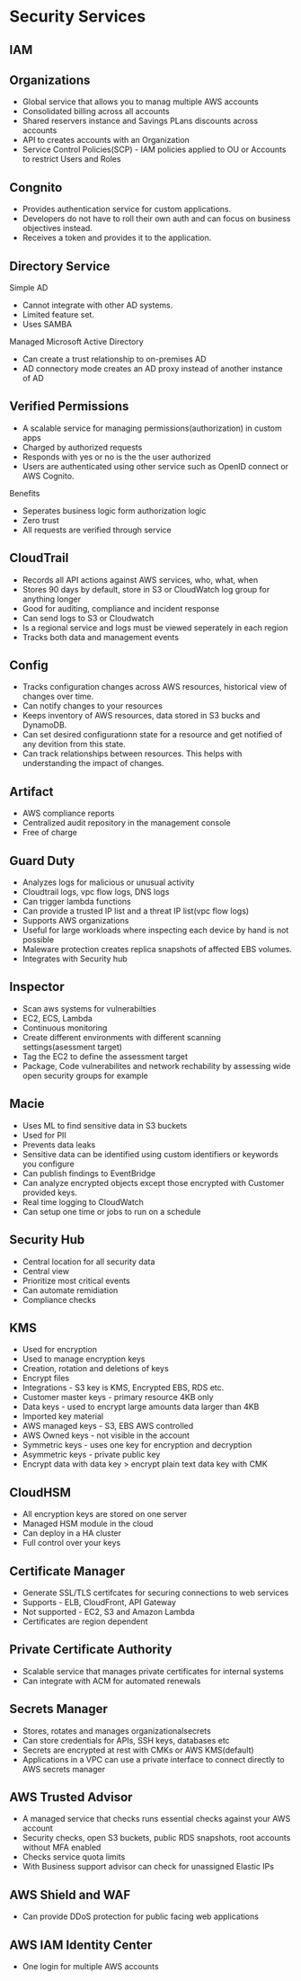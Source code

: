 # Security Services

## IAM

## Organizations
* Global service that allows you to manag multiple AWS accounts
* Consolidated billing across all accounts
* Shared reservers instance and Savings PLans discounts across accounts
* API to creates accounts with an Organization
* Service Control Policies(SCP) - IAM policies applied to OU or Accounts to restrict Users and Roles

## Congnito
* Provides authentication service for custom applications.
* Developers do not have to roll their own auth and can focus on business objectives instead.
* Receives a token and provides it to the application.

## Directory Service
Simple AD
* Cannot integrate with other AD systems.
* Limited feature set.
* Uses SAMBA

Managed Microsoft Active Directory
* Can create a trust relationship to on-premises AD
* AD connectory mode creates an AD proxy instead of another instance of AD

## Verified Permissions
* A scalable service for managing permissions(authorization) in custom apps
* Charged by authorized requests
* Responds with yes or no is the the user authorized
* Users are authenticated using other service such as OpenID connect or AWS Cognito.

Benefits
  * Seperates business logic form authorization logic
  * Zero trust
  * All requests are verified through service

## CloudTrail
* Records all API actions against AWS services, who, what, when
* Stores 90 days by default, store in S3 or CloudWatch log group for anything longer
* Good for auditing, compliance and incident response
* Can send logs to S3 or Cloudwatch
* Is a regional service and logs must be viewed seperately in each region
* Tracks both data and management events

## Config
* Tracks configuration changes across AWS resources, historical view of changes over time.
* Can notify changes to your resources
* Keeps inventory of AWS resources, data stored in S3 bucks and DynamoDB.
* Can set desired configurationn state for a resource and get notified of any devition from this state.
* Can track relationships between resources. This helps with understanding the impact of changes.

## Artifact
* AWS compliance reports
* Centralized audit repository in the management console
* Free of charge

## Guard Duty
* Analyzes logs for malicious or unusual activity
* Cloudtrail logs, vpc flow logs, DNS logs
* Can trigger lambda functions
* Can provide a trusted IP list and a threat IP list(vpc flow logs)
* Supports AWS organizations
* Useful for large workloads where inspecting each device by hand is not possible
* Maleware protection creates replica snapshots of affected EBS volumes.
* Integrates with Security hub

## Inspector
* Scan aws systems for vulnerabilties
* EC2, ECS, Lambda
* Continuous monitoring
* Create different environments with different scanning settings(asessment target)
* Tag the EC2 to define the assessment target
* Package, Code vulnerabilites and network rechability by assessing wide open security groups for example

## Macie
* Uses ML to find sensitive data in S3 buckets
* Used for PII
* Prevents data leaks
* Sensitive data can be identified using custom identifiers or keywords you configure
* Can publish findings to EventBridge
* Can analyze encrypted objects except those encrypted with Customer provided keys.
* Real time logging to CloudWatch
* Can setup one time or jobs to run on a schedule

## Security Hub
* Central location for all security data
* Central view
* Prioritize most critical events
* Can automate remidiation
* Compliance checks


## KMS
* Used for encryption
* Used to manage encryption keys
* Creation, rotation and deletions of keys
* Encrypt files
* Integrations - S3 key is KMS, Encrypted EBS, RDS etc.
* Customer master keys - primary resource 4KB only
* Data keys - used to encrypt large amounts data larger than 4KB
* Imported key material
* AWS managed keys - S3, EBS AWS controlled
* AWS Owned keys - not visible in the account
* Symmetric keys - uses one key for encryption and decryption
* Asymmetric keys - private public key
* Encrypt data with data key > encrypt plain text data key with CMK

## CloudHSM
* All encryption keys are stored on one server
* Managed HSM module in the cloud
* Can deploy in a HA cluster
* Full control over your keys

## Certificate Manager
* Generate SSL/TLS certifcates for securing connections to web services
* Supports - ELB, CloudFront, API Gateway
* Not supported - EC2, S3 and Amazon Lambda
* Certificates are region dependent

## Private Certificate Authority
* Scalable service that manages private certificates for internal systems
* Can integrate with ACM for automated renewals

## Secrets Manager
* Stores, rotates and manages organizationalsecrets
* Can store credentials for APIs, SSH keys, databases etc
* Secrets are encrypted at rest with CMKs or AWS KMS(default)
* Applications in a VPC can use a private interface to connect directly to AWS secrets manager

## AWS Trusted Advisor
* A managed service that checks runs essential checks against your AWS account
* Security checks, open S3 buckets, public RDS snapshots, root accounts without MFA enabled
* Checks service quota limits
* With Business support advisor can check for unassigned Elastic IPs

## AWS Shield and WAF
* Can provide DDoS protection for public facing web applications

## AWS IAM Identity Center
* One login for multiple AWS accounts



